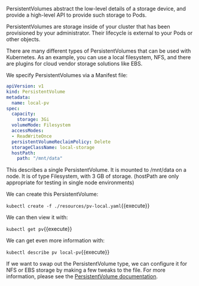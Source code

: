 PersistentVolumes abstract the low-level details of a storage device, and provide a high-level API to provide such storage to Pods.

PersistentVolumes are storage inside of your cluster that has been provisioned by your administrator. Their lifecycle is external to your Pods or other objects.

There are many different types of PersistentVolumes that can be used with Kubernetes. As an example, you can use a local filesystem, NFS, and there are plugins for cloud vendor storage solutions like EBS.

We specify PersistentVolumes via a Manifest file:

```yaml
apiVersion: v1
kind: PersistentVolume
metadata:
  name: local-pv
spec:
  capacity:
    storage: 3Gi
  volumeMode: Filesystem
  accessModes:
  - ReadWriteOnce
  persistentVolumeReclaimPolicy: Delete
  storageClassName: local-storage
  hostPath:
    path: "/mnt/data"
```

This describes a single PersistentVolume. It is mounted to /mnt/data on a node. It is of type Filesystem, with 3 GB of storage.
(hostPath are only appropriate for testing in single node environments)

We can create this PersistentVolume:

`kubectl create -f ./resources/pv-local.yaml`{{execute}}

We can then view it with:

`kubectl get pv`{{execute}}

We can get even more information with:

`kubectl describe pv local-pv`{{execute}}

If we want to swap out the PersistentVolume type, we can configure it for NFS or EBS storage by making a few tweaks to the file. For more information, please see the [PersistentVolume documentation](https://kubernetes.io/docs/concepts/storage/volumes/).